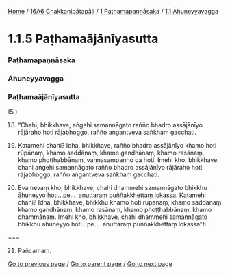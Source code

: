 
[Home](/) / [16A6 Chakkanipātapāḷi](/tipitaka/16A6.md) / [1 Paṭhamapaṇṇāsaka](/tipitaka/16A6/1.md) / [1.1 Āhuneyyavagga](/tipitaka/16A6/1/1.1.md)

# 1.1.5 Paṭhamaājānīyasutta

### Paṭhamapaṇṇāsaka

### Āhuneyyavagga

### Paṭhamaājānīyasutta

(5.)

18. “Chahi, bhikkhave, aṅgehi samannāgato rañño bhadro assājānīyo rājāraho hoti rājabhoggo, rañño aṅgantveva saṅkhaṃ gacchati.

19. Katamehi chahi? Idha, bhikkhave, rañño bhadro assājānīyo khamo hoti rūpānaṃ, khamo saddānaṃ, khamo gandhānaṃ, khamo rasānaṃ, khamo phoṭṭhabbānaṃ, vaṇṇasampanno ca hoti. Imehi kho, bhikkhave, chahi aṅgehi samannāgato rañño bhadro assājānīyo rājāraho hoti rājabhoggo, rañño aṅgantveva saṅkhaṃ gacchati.

20. Evamevaṃ kho, bhikkhave, chahi dhammehi samannāgato bhikkhu āhuneyyo hoti…pe…  anuttaraṃ puññakkhettaṃ lokassa. Katamehi chahi? Idha, bhikkhave, bhikkhu khamo hoti rūpānaṃ, khamo saddānaṃ, khamo gandhānaṃ, khamo rasānaṃ, khamo phoṭṭhabbānaṃ, khamo dhammānaṃ. Imehi kho, bhikkhave, chahi dhammehi samannāgato bhikkhu āhuneyyo hoti…pe…  anuttaraṃ puññakkhettaṃ lokassā”ti.

===

21. Pañcamaṃ.



[Go to previous page](/tipitaka/16A6/1/1.1/1.1.4.md) / [Go to parent page](/tipitaka/16A6/1/1.1.md) / [Go to next page](/tipitaka/16A6/1/1.1/1.1.6.md)


